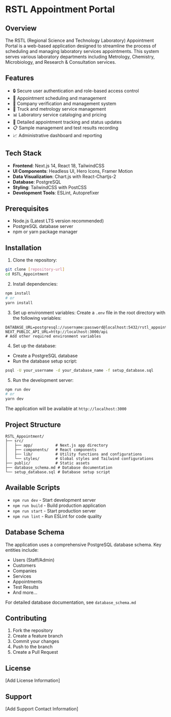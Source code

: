 # RSTL Appointment Portal

## Overview
The RSTL (Regional Science and Technology Laboratory) Appointment Portal is a web-based application designed to streamline the process of scheduling and managing laboratory services appointments. This system serves various laboratory departments including Metrology, Chemistry, Microbiology, and Research & Consultation services.

## Features
- 🔒 Secure user authentication and role-based access control
- 📅 Appointment scheduling and management
- 🏢 Company verification and management system
- 🚛 Truck and metrology service management
- 📊 Laboratory service cataloging and pricing
- 📝 Detailed appointment tracking and status updates
- 📋 Sample management and test results recording
- 📈 Administrative dashboard and reporting

## Tech Stack
- **Frontend**: Next.js 14, React 18, TailwindCSS
- **UI Components**: Headless UI, Hero Icons, Framer Motion
- **Data Visualization**: Chart.js with React-Chartjs-2
- **Database**: PostgreSQL
- **Styling**: TailwindCSS with PostCSS
- **Development Tools**: ESLint, Autoprefixer

## Prerequisites
- Node.js (Latest LTS version recommended)
- PostgreSQL database server
- npm or yarn package manager

## Installation

1. Clone the repository:
```bash
git clone [repository-url]
cd RSTL_Appointment
```

2. Install dependencies:
```bash
npm install
# or
yarn install
```

3. Set up environment variables:
Create a `.env` file in the root directory with the following variables:
```env
DATABASE_URL=postgresql://username:password@localhost:5432/rstl_appointment
NEXT_PUBLIC_API_URL=http://localhost:3000/api
# Add other required environment variables
```

4. Set up the database:
- Create a PostgreSQL database
- Run the database setup script:
```bash
psql -U your_username -d your_database_name -f setup_database.sql
```

5. Run the development server:
```bash
npm run dev
# or
yarn dev
```

The application will be available at `http://localhost:3000`

## Project Structure
```
RSTL_Appointment/
├── src/
│   ├── app/          # Next.js app directory
│   ├── components/   # React components
│   ├── lib/          # Utility functions and configurations
│   └── styles/       # Global styles and Tailwind configurations
├── public/           # Static assets
├── database_schema.md # Database documentation
└── setup_database.sql # Database setup script
```

## Available Scripts
- `npm run dev` - Start development server
- `npm run build` - Build production application
- `npm run start` - Start production server
- `npm run lint` - Run ESLint for code quality

## Database Schema
The application uses a comprehensive PostgreSQL database schema. Key entities include:
- Users (Staff/Admin)
- Customers
- Companies
- Services
- Appointments
- Test Results
- And more...

For detailed database documentation, see `database_schema.md`

## Contributing
1. Fork the repository
2. Create a feature branch
3. Commit your changes
4. Push to the branch
5. Create a Pull Request

## License
[Add License Information]

## Support
[Add Support Contact Information]